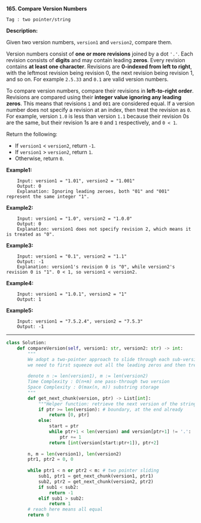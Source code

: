 **165. Compare Version Numbers**

```Tag : two pointer/string```

**Description:**

Given two version numbers, ```version1``` and ```version2```, compare them.

Version numbers consist of **one or more revisions** joined by a dot ```'.'```. Each revision consists of **digits** and may contain leading **zeros**. Every revision contains **at least one character**. Revisions are **0-indexed from left to right**, with the leftmost revision being revision 0, the next revision being revision 1, and so on. For example ```2.5.33``` and ```0.1``` are valid version numbers.

To compare version numbers, compare their revisions in **left-to-right order**. Revisions are compared using their **integer value ignoring any leading zeros**. This means that revisions ```1``` and ```001``` are considered equal. If a version number does not specify a revision at an index, then treat the revision as ```0```. For example, version ```1.0``` is less than version ```1.1``` because their revision 0s are the same, but their revision 1s are ```0``` and ```1``` respectively, and ```0 < 1```.

Return the following:

+ If ```version1``` < ```version2```, return ```-1```.
+ If ```version1``` > ```version2```, return ```1```.
+ Otherwise, return ```0```.


**Example1:**

        Input: version1 = "1.01", version2 = "1.001"
        Output: 0
        Explanation: Ignoring leading zeroes, both "01" and "001" represent the same integer "1".
        
**Example2:**

        Input: version1 = "1.0", version2 = "1.0.0"
        Output: 0
        Explanation: version1 does not specify revision 2, which means it is treated as "0".
        
**Example3:**

        Input: version1 = "0.1", version2 = "1.1"
        Output: -1
        Explanation: version1's revision 0 is "0", while version2's revision 0 is "1". 0 < 1, so version1 < version2.

**Example4:**

        Input: version1 = "1.0.1", version2 = "1"
        Output: 1

**Example5:**

        Input: version1 = "7.5.2.4", version2 = "7.5.3"
        Output: -1

-----------

```python
class Solution:
    def compareVersion(self, version1: str, version2: str) -> int:
        """
        We adopt a two-pointer approach to slide through each sub-version of the two whole version number
        we need to first squeeze out all the leading zeros and then treat 'non-exisiting' as zero
        
        denote n := len(version1), m := len(version2)
        Time Complexity : O(n+m) one pass-through two version
        Space Complexity : O(max(n, m)) substring storage
        """
        def get_next_chunk(version, ptr) -> List[int]:
            """Helper function: retrieve the next version of the string version"""
            if ptr >= len(version): # boundary, at the end already
                return [0, ptr]
            else:
                start = ptr
                while ptr+1 < len(version) and version[ptr+1] != '.':
                    ptr += 1
                return [int(version[start:ptr+1]), ptr+2]
            
        n, m = len(version1), len(version2)
        ptr1, ptr2 = 0, 0 
        
        while ptr1 < n or ptr2 < m: # two pointer sliding
            sub1, ptr1 = get_next_chunk(version1, ptr1)
            sub2, ptr2 = get_next_chunk(version2, ptr2)
            if sub1 < sub2:
                return -1
            elif sub1 > sub2:
                return 1
        # reach here means all equal
        return 0
```


